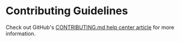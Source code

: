 # Contributing Guidelines

Check out GitHub's [CONTRIBUTING.md help center article](https://help.github.com/articles/setting-guidelines-for-repository-contributors/) for more information.
